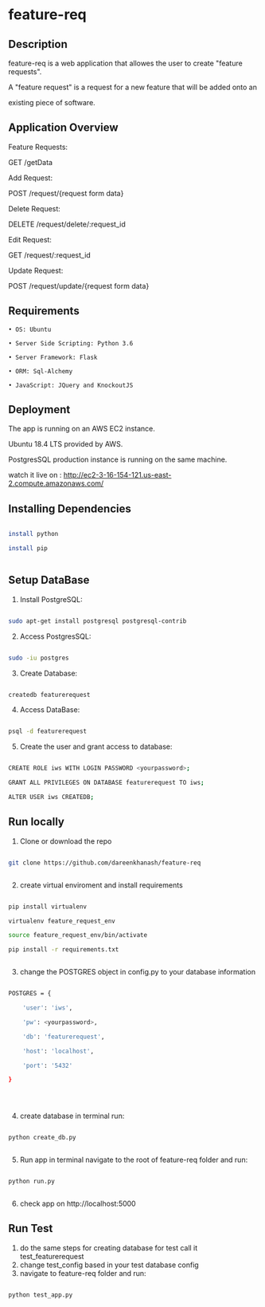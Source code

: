 # feature-req



## Description



feature-req is a web application that allowes the user to create &quot;feature requests&quot;.

A &quot;feature request&quot; is a request for a new feature that will be added onto an

existing piece of software.



## Application Overview



Feature Requests:

GET /getData



Add Request:

POST /request/{request form data}



Delete Request:

DELETE /request/delete/:request_id



Edit Request:

GET /request/:request_id



Update Request:

POST /request/update/{request form data}



## Requirements



    • OS: Ubuntu

    • Server Side Scripting: Python 3.6

    • Server Framework: Flask

    • ORM: Sql-Alchemy

    • JavaScript: JQuery and KnockoutJS



## Deployment

The app is running on an AWS EC2 instance.</br>

Ubuntu 18.4 LTS provided by AWS.</br>

PostgresSQL production instance is running on the same machine.</br>

watch it live on : http://ec2-3-16-154-121.us-east-2.compute.amazonaws.com/



## Installing Dependencies



```sh

install python 

install pip



```

## Setup DataBase





1. Install PostgreSQL:



```sh

sudo apt-get install postgresql postgresql-contrib 

```

2. Access PostgresSQL:



```sh

sudo -iu postgres

```

3. Create Database:



```sh

createdb featurerequest

```

4. Access DataBase:



```sh

psql -d featurerequest

```

5. Create the user and grant access to database:



```sh

CREATE ROLE iws WITH LOGIN PASSWORD <yourpassword>;

GRANT ALL PRIVILEGES ON DATABASE featurerequest TO iws;

ALTER USER iws CREATEDB;

```

## Run locally

  1. Clone or download the repo 



```sh

git clone https://github.com/dareenkhanash/feature-req  



```

  2. create virtual enviroment and install requirements 



```sh

pip install virtualenv

virtualenv feature_request_env

source feature_request_env/bin/activate

pip install -r requirements.txt



```

  3. change the POSTGRES object in config.py to your database information



```sh

POSTGRES = {

    'user': 'iws',

    'pw': <yourpassword>,

    'db': 'featurerequest',

    'host': 'localhost',

    'port': '5432'

}





```



  4. create database in terminal run:



```sh

python create_db.py



```



  5. Run app in terminal navigate to the root of feature-req folder and run:



```sh

python run.py



```

  6. check app on http://localhost:5000 







## Run Test
1. do the same steps for creating database for test call it test_featurerequest
2. change test_config based in your test database config
3. navigate to feature-req folder and run:



```sh

python test_app.py



```









